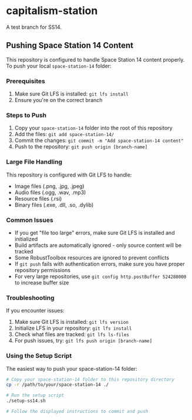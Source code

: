 # capitalism-station
A test branch for SS14.

## Pushing Space Station 14 Content

This repository is configured to handle Space Station 14 content properly. To push your local `space-station-14` folder:

### Prerequisites
1. Make sure Git LFS is installed: `git lfs install`
2. Ensure you're on the correct branch

### Steps to Push
1. Copy your `space-station-14` folder into the root of this repository
2. Add the files: `git add space-station-14/`
3. Commit the changes: `git commit -m "Add space-station-14 content"`
4. Push to the repository: `git push origin [branch-name]`

### Large File Handling
This repository is configured with Git LFS to handle:
- Image files (.png, .jpg, .jpeg)
- Audio files (.ogg, .wav, .mp3)
- Resource files (.rsi)
- Binary files (.exe, .dll, .so, .dylib)

### Common Issues
- If you get "file too large" errors, make sure Git LFS is installed and initialized
- Build artifacts are automatically ignored - only source content will be tracked  
- Some RobustToolbox resources are ignored to prevent conflicts
- If `git push` fails with authentication errors, make sure you have proper repository permissions
- For very large repositories, use `git config http.postBuffer 524288000` to increase buffer size

### Troubleshooting
If you encounter issues:
1. Make sure Git LFS is installed: `git lfs version`
2. Initialize LFS in your repository: `git lfs install`  
3. Check what files are tracked: `git lfs ls-files`
4. For push issues, try: `git lfs push origin [branch-name]`

### Using the Setup Script
The easiest way to push your space-station-14 folder:
```bash
# Copy your space-station-14 folder to this repository directory
cp -r /path/to/your/space-station-14 ./

# Run the setup script
./setup-ss14.sh

# Follow the displayed instructions to commit and push
```
